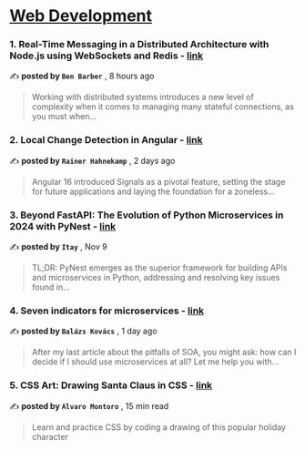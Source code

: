 
<h1><a href=https://medium.com/tag/web-development/recommended target="_blank" rel="noopener noreferrer">Web Development</a></h1>
<h3>1. Real-Time Messaging in a Distributed Architecture with Node.js using WebSockets and Redis - <a href=https://medium.com/@benbarber121/real-time-messaging-in-a-distributed-architecture-with-node-js-using-websockets-and-redis-a19b19abc5c6?source=tag_recommended_feed---------0-84----------web_development----------418fac3c_6256_488e_af89_683d0bc20495------- target="_blank" rel="noopener noreferrer">link</a></h3>

✍️ **posted by `Ben Barber`** <date> , 8 hours ago</date>

<blockquote>Working with distributed systems introduces a new level of complexity when it comes to managing many stateful connections, as you must when…</blockquote>

<h3>2. Local Change Detection in Angular - <a href=https://medium.com/ngconf/local-change-detection-in-angular-410d82b38664?source=tag_recommended_feed---------1-107----------web_development----------418fac3c_6256_488e_af89_683d0bc20495------- target="_blank" rel="noopener noreferrer">link</a></h3>

✍️ **posted by `Rainer Hahnekamp`** <date> , 2 days ago</date>

<blockquote>Angular 16 introduced Signals as a pivotal feature, setting the stage for future applications and laying the foundation for a zoneless…</blockquote>

<h3>3. Beyond FastAPI: The Evolution of Python Microservices in 2024 with PyNest - <a href=https://medium.com/@itay2803/stop-using-raw-fastapi-this-is-how-microservices-created-with-python-in-2024-a3ffbf57d103?source=tag_recommended_feed---------2-85----------web_development----------418fac3c_6256_488e_af89_683d0bc20495------- target="_blank" rel="noopener noreferrer">link</a></h3>

✍️ **posted by `Itay`** <date> , Nov 9</date>

<blockquote>TL;DR: PyNest emerges as the superior framework for building APIs and microservices in Python, addressing and resolving key issues found in…</blockquote>

<h3>4. Seven indicators for microservices - <a href=https://medium.com/@kobalazs/seven-indicators-for-microservices-1559dbb4cb9f?source=tag_recommended_feed---------3-84----------web_development----------418fac3c_6256_488e_af89_683d0bc20495------- target="_blank" rel="noopener noreferrer">link</a></h3>

✍️ **posted by `Balázs Kovács`** <date> , 1 day ago</date>

<blockquote>After my last article about the pitfalls of SOA, you might ask: how can I decide if I should use microservices at all? Let me help you with…</blockquote>

<h3>5. CSS Art: Drawing Santa Claus in CSS - <a href=https://medium.com/gitconnected/css-art-drawing-santa-claus-in-css-1f27a764d43f?source=tag_recommended_feed---------4-107----------web_development----------418fac3c_6256_488e_af89_683d0bc20495------- target="_blank" rel="noopener noreferrer">link</a></h3>

✍️ **posted by `Alvaro Montoro`** <date> , 15 min read</date>

<blockquote>Learn and practice CSS by coding a drawing of this popular holiday character</blockquote>

